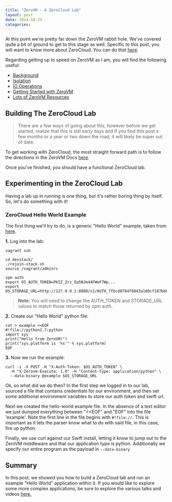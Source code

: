 ```yaml
---
title: "ZeroVM - A ZeroCloud Lab"
layout: post
date: 2014-10-23
categories: 
---
```


At this point we're pretty far down the ZeroVM rabbit hole. We've covered quite a bit of ground to get to this stage as well. Specific to this post, you will want to know more about ZeroCloud. You can do that [here](http://blog.codybunch.com/posts/2014-10-13-ZeroVM---Getting-Started-with-ZeroCloud).

Regarding getting up to speed on ZeroVM as I am, you will find the following useful:

- [Background](http://blog.codybunch.com/posts/2014-10-15-ZeroVM---Some-Background)
- [Isolation](http://blog.codybunch.com/posts/2014-10-16-ZeroVM---Security-Isolation-and-IO)
- [IO Operations](http://blog.codybunch.com/posts/2014-10-21-ZeroVM---IO--Channels/)
- [Getting Started with ZeroVM](http://blog.codybunch.com/posts/2014-10-17-ZeroVM---Getting-Started-Again/)
- [Lots of ZeroVM Resources](http://blog.codybunch.com/posts/2014-10-20-ZeroVM-Link-Dump)

## Building The ZeroCloud Lab

>There are a few ways of going about this, however before we get started, realize that this is still early days and if you find this post a few months or a year or two down the road, it will likely be super out of date.

To get working with ZeroCloud, the most straight forward path is to follow the directions in the ZeroVM Docs [here](http://docs.zerovm.org/zerocloud/devenv.html).

Once you've finished, you should have a functional ZeroCloud lab.

## Experimenting in the ZeroCloud Lab

Having a lab up in running is one thing, but it's rather boring thing by itself. So, let's do something with it! 

### ZeroCloud Hello World Example

The first thing we'll try to do, is a generic "Hello World" example, taken from [here](http://docs.zerovm.org/zerocloud/runningcode.html).

**1.** Log into the lab:

```
vagrant ssh

cd devstack/
./rejoin-stack.sh
source /vagrant/adminrc

zpm auth
export OS_AUTH_TOKEN=PKIZ_Zrz_Qa5NJm44FWeF7Wp...
export OS_STORAGE_URL=http://127.0.0.1:8080/v1/AUTH_7fbcd8784f8843a180cf187bbb12e49c
```

> **Note:** You will need to change the AUTH_TOKEN and STORAGE_URL values to match those returned by zpm auth.

**2.** Create our "Hello World" python file:

```
cat > example <<EOF
#!file://python2.7:python
import sys
print("Hello from ZeroVM!")
print("sys.platform is '%s'" % sys.platform)
EOF
```

**3.** Now we run the example:

```
curl -i -X POST -H "X-Auth-Token: $OS_AUTH_TOKEN" \
  -H "X-Zerovm-Execute: 1.0" -H "Content-Type: application/python" \
  --data-binary @example $OS_STORAGE_URL
```

Ok, so what did we do then? In the first step we logged in to our lab, sourced a file that contains credentials for our environment, and then set some additional environment variables to store our auth token and swift url.

Next we created the hello-world example file. In the absence of a text editor we just dumped everything between "<<EOF" and "EOF" into the file 'example'. Note the first line in the file begins with ```#!file://```. This is important as it lets the parser know what to do with said file, in this case, fire up python.

Finally, we use curl against our Swift install, letting it know to jump out to the ZeroVM middleware and that our application type is python. Additionally we specify our entire program as the payload in ```--data-binary```

## Summary

In this post, we showed you how to build a ZeroCloud lab and run an example "Hello World" application within it. If you would like to explore some more complex applications, be sure to explore the various talks and videos [here.](http://blog.codybunch.com/posts/2014-10-20-ZeroVM-Link-Dump)
